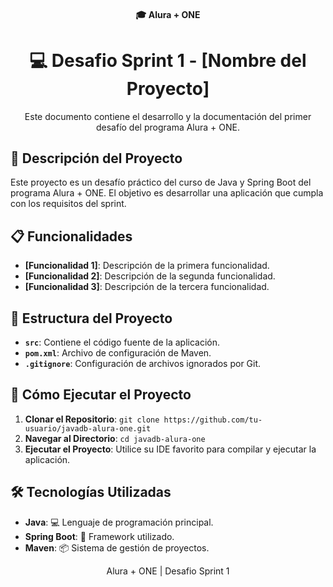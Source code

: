 <h4 align="center">
  🎓 Alura + ONE
</h4>

<h1 align="center">
  💻 Desafio Sprint 1 - [Nombre del Proyecto]
</h1>

<p align="center">
  Este documento contiene el desarrollo y la documentación del primer desafío del programa Alura + ONE.
</p>

## 📝 Descripción del Proyecto

Este proyecto es un desafío práctico del curso de Java y Spring Boot del programa Alura + ONE. El objetivo es desarrollar una aplicación que cumpla con los requisitos del sprint.

## 📋 Funcionalidades

- **[Funcionalidad 1]**: Descripción de la primera funcionalidad.
- **[Funcionalidad 2]**: Descripción de la segunda funcionalidad.
- **[Funcionalidad 3]**: Descripción de la tercera funcionalidad.

## 📁 Estructura del Proyecto

- **`src`**: Contiene el código fuente de la aplicación.
- **`pom.xml`**: Archivo de configuración de Maven.
- **`.gitignore`**: Configuración de archivos ignorados por Git.

## 🚀 Cómo Ejecutar el Proyecto

1. **Clonar el Repositorio**: `git clone https://github.com/tu-usuario/javadb-alura-one.git`
2. **Navegar al Directorio**: `cd javadb-alura-one`
3. **Ejecutar el Proyecto**: Utilice su IDE favorito para compilar y ejecutar la aplicación.

## 🛠 Tecnologías Utilizadas

- **Java**: 💻 Lenguaje de programación principal.
- **Spring Boot**: 🚀 Framework utilizado.
- **Maven**: 📦 Sistema de gestión de proyectos.

<p align="center">
  Alura + ONE | Desafio Sprint 1
</p>
